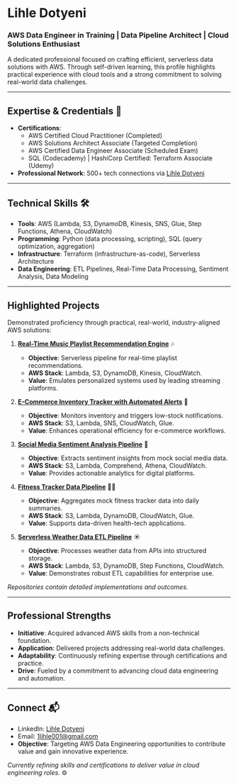 # Lihle Dotyeni  
### AWS Data Engineer in Training | Data Pipeline Architect | Cloud Solutions Enthusiast

A dedicated professional focused on crafting efficient, serverless data solutions with AWS. Through self-driven learning, this profile highlights practical experience with cloud tools and a strong commitment to solving real-world data challenges.

---

## Expertise & Credentials 📜  
- **Certifications**:  
  - AWS Certified Cloud Practitioner (Completed) 
  - AWS Solutions Architect Associate (Targeted Completion)
  - AWS Certified Data Engineer Associate (Scheduled Exam)  
  - SQL (Codecademy) | HashiCorp Certified: Terraform Associate (Udemy)
- **Professional Network**: 500+ tech connections via [Lihle Dotyeni](https://www.linkedin.com/in/lihle-dotyeni-28297126b) 

---

## Technical Skills 🛠️  
- **Tools**: AWS (Lambda, S3, DynamoDB, Kinesis, SNS, Glue, Step Functions, Athena, CloudWatch)  
- **Programming**: Python (data processing, scripting), SQL (query optimization, aggregation)  
- **Infrastructure**: Terraform (infrastructure-as-code), Serverless Architecture  
- **Data Engineering**: ETL Pipelines, Real-Time Data Processing, Sentiment Analysis, Data Modeling  

---

## Highlighted Projects 
Demonstrated proficiency through practical, real-world, industry-aligned AWS solutions:  

1. **[Real-Time Music Playlist Recommendation Engine](#)** 🎶  
   - **Objective**: Serverless pipeline for real-time playlist recommendations.  
   - **AWS Stack**: Lambda, S3, DynamoDB, Kinesis, CloudWatch.  
   - **Value**: Emulates personalized systems used by leading streaming platforms.  

2. **[E-Commerce Inventory Tracker with Automated Alerts](#)** 🛒  
   - **Objective**: Monitors inventory and triggers low-stock notifications.  
   - **AWS Stack**: S3, Lambda, SNS, CloudWatch, Glue.  
   - **Value**: Enhances operational efficiency for e-commerce workflows.  

3. **[Social Media Sentiment Analysis Pipeline](#)** 📱  
   - **Objective**: Extracts sentiment insights from mock social media data.  
   - **AWS Stack**: S3, Lambda, Comprehend, Athena, CloudWatch.  
   - **Value**: Provides actionable analytics for digital platforms.  

4. **[Fitness Tracker Data Pipeline](#)** 🏃‍♂️  
   - **Objective**: Aggregates mock fitness tracker data into daily summaries.  
   - **AWS Stack**: S3, Lambda, DynamoDB, CloudWatch, Glue.  
   - **Value**: Supports data-driven health-tech applications.  

5. **[Serverless Weather Data ETL Pipeline](#)** ☀️  
   - **Objective**: Processes weather data from APIs into structured storage.  
   - **AWS Stack**: Lambda, S3, DynamoDB, Step Functions, CloudWatch.  
   - **Value**: Demonstrates robust ETL capabilities for enterprise use.  

*Repositories contain detailed implementations and outcomes.* 

---

## Professional Strengths  
- **Initiative**: Acquired advanced AWS skills from a non-technical foundation.  
- **Application**: Delivered projects addressing real-world data challenges.  
- **Adaptability**: Continuously refining expertise through certifications and practice.  
- **Drive**: Fueled by a commitment to advancing cloud data engineering and automation.  

---

## Connect 📬  
- LinkedIn: [Lihle Dotyeni](https://www.linkedin.com/in/lihle-dotyeni-28297126b)  
- Email: [1lihle001@gmail.com](mailto:1lihle001@gmail.com)  
- **Objective**: Targeting AWS Data Engineering opportunities to contribute value and gain innovative experience. 

*Currently refining skills and certifications to deliver value in cloud engineering roles.* ⚙️  
